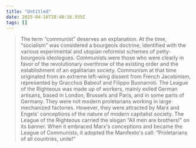 ```yaml
---
title: "Untitled"
date: 2025-04-16T18:48:16.935Z
tags: []
---
```


> The term “communist” deserves an explanation. At the time, “socialism” was considered a bourgeois doctrine, identified with the various experimental and utopian reformist schemes of petty-bourgeois ideologues. Communists were those who were clearly in favor of the revolutionary overthrow of the existing order and the establishment of an egalitarian society. Communism at that time originated from an extreme left-wing dissent from French Jacobinism, represented by Gracchus Babeuf and Filippo Buonarroti. The League of the Righteous was made up of workers, mainly exiled German artisans, based in London, Brussels and Paris, and in some parts of Germany. They were not modern proletarians working in large mechanized factories. However, they were attracted by Marx and Engels' conceptions of the nature of modern capitalist society. The League of the Righteous carried the slogan “All men are brothers!” on its banner. When it embraced Marx's conceptions and became the League of Communists, it adopted the Manifesto's call: “Proletarians of all countries, unite!”